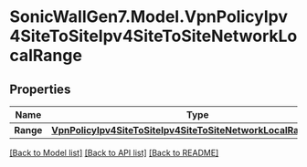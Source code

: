 # SonicWallGen7.Model.VpnPolicyIpv4SiteToSiteIpv4SiteToSiteNetworkLocalRange

## Properties

Name | Type | Description | Notes
------------ | ------------- | ------------- | -------------
**Range** | [**VpnPolicyIpv4SiteToSiteIpv4SiteToSiteNetworkLocalRangeRange**](VpnPolicyIpv4SiteToSiteIpv4SiteToSiteNetworkLocalRangeRange.md) |  | [optional] 

[[Back to Model list]](../README.md#documentation-for-models) [[Back to API list]](../README.md#documentation-for-api-endpoints) [[Back to README]](../README.md)

